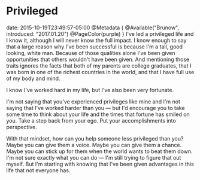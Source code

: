 # Privileged
date: 2015-10-19T23:49:57-05:00
@Metadata {
  @Available("Brunow", introduced: "2017.01.20")
  @PageColor(purple)
}
I've led a privileged life and I know it, although I will never know the full impact. I know enough to say that a large reason why I've been successful is because I'm a tall, good looking, white man. Because of those qualities alone I've been given opportunities that others wouldn't have been given. And mentioning those traits ignores the facts that both of my parents are college graduates, that I was born in one of the richest countries in the world, and that I have full use of my body and mind.

I know I've worked hard in my life, but I've also been very fortunate.

I'm not saying that you've experienced privileges like mine and I'm not saying that I've worked harder than you &mdash; but I'd encourage you to take some time to think about your life and the times that fortune has smiled on you. Take a step back from your ego. Put your accomplishments into perspective.

With that mindset, how can you help someone less privileged than you? Maybe you can give them a voice. Maybe you can give them a chance. Maybe you can stick up for them when the world wants to beat them down. I'm not sure exactly what you can do &mdash; I'm still trying to figure that out myself. But I'm starting with knowing that I've been given advantages in this life that not everyone has.
